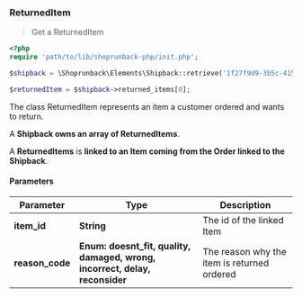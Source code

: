 ### ReturnedItem

> Get a ReturnedItem

```php
<?php
require 'path/to/lib/shoprunback-php/init.php';

$shipback = \Shoprunback\Elements\Shipback::retrieve('1f27f9d9-3b5c-4152-98b7-760f56967dea');

$returnedItem = $shipback->returned_items[0];
```

The class ReturnedItem represents an item a customer ordered and wants to return.

A **Shipback owns an array of ReturnedItems**.

A **ReturnedItems** is **linked to an Item coming from the Order linked to the Shipback**.

#### Parameters

Parameter | Type | Description
-|-|-
**item_id** | **String** | The id of the linked Item
**reason_code** | **Enum: doesnt_fit, quality, damaged, wrong, incorrect, delay, reconsider** | The reason why the item is returned ordered
